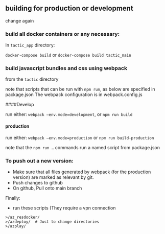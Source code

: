 ## building for production or development
change again

### build all docker containers or any necessary:
In `tactic_app` directory:

`docker-compose build` or `docker-compose build tactic_main`

### build javascript bundles and css using webpack
from the `tactic` directory

note that scripts that can be run with `npm run`, as below are specified in package.json
The webpack configuration is in webpack.config.js

####Develop

run either:
`webpack —env.mode=development`, or `npm run build` 

#### production
run either:
`webpack —env.mode=production`
or
`npm run build-production`

note that the `npm run …` commands run a named script from package.json  

### To push out a new version:

* Make sure that all files generated by webpack (for the production version) are marked as relevant by git.
* Push changes to github
* On github, Pull onto main branch

Finally:
* run these scripts (They require a vpn connection

```
>/az_resdocker/
>/azdeploy/  # Just to change directories
>/azplay/
```

